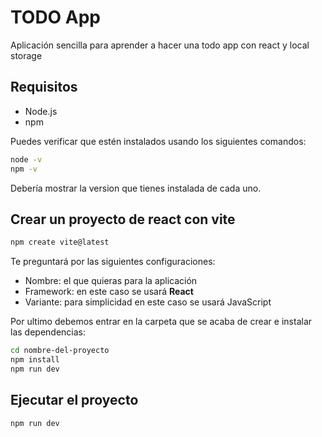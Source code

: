 # TODO App

Aplicación sencilla para aprender a hacer una todo app con react y local storage

## Requisitos

- Node.js
- npm

Puedes verificar que estén instalados usando los siguientes comandos:

```bash
node -v
npm -v
```

Debería mostrar la version que tienes instalada de cada uno.

## Crear un proyecto de react con vite

```bash
npm create vite@latest
```

Te preguntará por las siguientes configuraciones:

- Nombre: el que quieras para la aplicación
- Framework: en este caso se usará **React**
- Variante: para simplicidad en este caso se usará JavaScript

Por ultimo debemos entrar en la carpeta que se acaba de crear e instalar las dependencias:

```bash
cd nombre-del-proyecto
npm install
npm run dev
```

## Ejecutar el proyecto

```bash
npm run dev
```